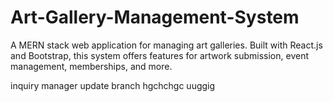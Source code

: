# Art-Gallery-Management-System
A MERN stack web application for managing art galleries. Built with React.js and Bootstrap, this system offers features for artwork submission, event management, memberships, and more.

inquiry manager update branch hgchchgc
uuggig

